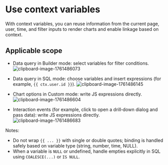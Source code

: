 # Use context variables

With context variables, you can reuse information from the current page, user, time, and filter inputs to render charts and enable linkage based on context.

## Applicable scope
- Data query in Builder mode: select variables for filter conditions.
![clipboard-image-1761486073](https://static-docs.nocobase.com/clipboard-image-1761486073.png)

- Data query in SQL mode: choose variables and insert expressions (for example, `{{ ctx.user.id }}`).
![clipboard-image-1761486145](https://static-docs.nocobase.com/clipboard-image-1761486145.png)

- Chart options in Custom mode: write JS expressions directly.
![clipboard-image-1761486604](https://static-docs.nocobase.com/clipboard-image-1761486604.png)

- Interaction events (for example, click to open a drill‑down dialog and pass data): write JS expressions directly.
![clipboard-image-1761486683](https://static-docs.nocobase.com/clipboard-image-1761486683.png)

Notes:
- Do not wrap `{{ ... }}` with single or double quotes; binding is handled safely based on variable type (string, number, time, NULL).
- When a variable is `NULL` or undefined, handle empties explicitly in SQL using `COALESCE(...)` or `IS NULL`.
